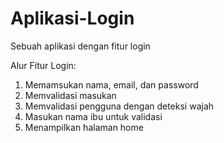 # Aplikasi-Login
Sebuah aplikasi dengan fitur login

Alur Fitur Login:
1. Memamsukan nama, email, dan password
2. Memvalidasi masukan
3. Memvalidasi pengguna dengan deteksi wajah
4. Masukan nama ibu untuk validasi
5. Menampilkan halaman home
